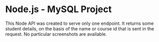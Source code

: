 # Node.js - MySQL Project

This Node API was created to serve only one endpoint. It returns some student details, on the basis of the name or course id that is sent in the request. No particular screenshots are available.